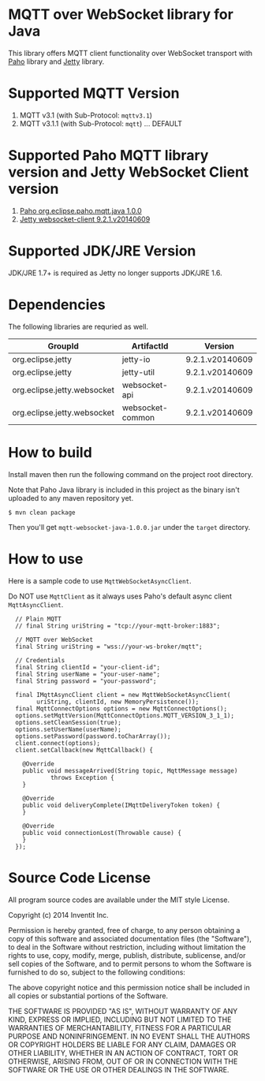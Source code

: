 # MQTT over WebSocket  library for Java

This library offers MQTT client functionality over WebSocket transport with [Paho](http://www.eclipse.org/paho/) library and [Jetty](http://www.eclipse.org/jetty/) library.

# Supported MQTT Version

1. MQTT v3.1   (with Sub-Protocol: `mqttv3.1`)
1. MQTT v3.1.1 (with Sub-Protocol: `mqtt`) ... DEFAULT

# Supported Paho MQTT library version and Jetty WebSocket Client version

1. [Paho org.eclipse.paho.mqtt.java 1.0.0](http://git.eclipse.org/c/paho/org.eclipse.paho.mqtt.java.git/tag/?id=v1.0.0)
1. [Jetty websocket-client 9.2.1.v20140609](http://www.eclipse.org/jetty/documentation/9.2.1.v20140609/jetty-websocket-client-api.html)

# Supported JDK/JRE Version

JDK/JRE 1.7+ is required as Jetty no longer supports JDK/JRE 1.6.

# Dependencies

The following libraries are requried as well.

| GroupId                   | ArtifactId     | Version       |
|---------------------------|----------------|---------------|
|org.eclipse.jetty          |jetty-io        |9.2.1.v20140609|
|org.eclipse.jetty          |jetty-util      |9.2.1.v20140609|
|org.eclipse.jetty.websocket|websocket-api   |9.2.1.v20140609|
|org.eclipse.jetty.websocket|websocket-common|9.2.1.v20140609|

# How to build

Install maven then run the following command on the project root directory.

Note that Paho Java library is included in this project as the binary isn't uploaded to any maven repository yet.

    $ mvn clean package

Then you'll get `mqtt-websocket-java-1.0.0.jar` under the `target` directory.


# How to use
Here is a sample code to use `MqttWebSocketAsyncClient`.

Do NOT use `MqttClient` as it always uses Paho's default async client `MqttAsyncClient`.

      // Plain MQTT
      // final String uriString = "tcp://your-mqtt-broker:1883";

      // MQTT over WebSocket
      final String uriString = "wss://your-ws-broker/mqtt";

      // Credentials
      final String clientId = "your-client-id";
      final String userName = "your-user-name";
      final String password = "your-password";

      final IMqttAsyncClient client = new MqttWebSocketAsyncClient(
      		uriString, clientId, new MemoryPersistence());
      final MqttConnectOptions options = new MqttConnectOptions();
      options.setMqttVersion(MqttConnectOptions.MQTT_VERSION_3_1_1);
      options.setCleanSession(true);
      options.setUserName(userName);
      options.setPassword(password.toCharArray());
      client.connect(options);
      client.setCallback(new MqttCallback() {

      	@Override
      	public void messageArrived(String topic, MqttMessage message)
      			throws Exception {
      	}

      	@Override
      	public void deliveryComplete(IMqttDeliveryToken token) {
      	}

      	@Override
      	public void connectionLost(Throwable cause) {
      	}
      });


# Source Code License

All program source codes are available under the MIT style License.

Copyright (c) 2014 Inventit Inc.

Permission is hereby granted, free of charge, to any person obtaining a copy of this software and associated documentation files (the "Software"), to deal in the Software without restriction, including without limitation the rights to use, copy, modify, merge, publish, distribute, sublicense, and/or sell copies of the Software, and to permit persons to whom the Software is furnished to do so, subject to the following conditions:

The above copyright notice and this permission notice shall be included in all copies or substantial portions of the Software.

THE SOFTWARE IS PROVIDED "AS IS", WITHOUT WARRANTY OF ANY KIND, EXPRESS OR IMPLIED, INCLUDING BUT NOT LIMITED TO THE WARRANTIES OF MERCHANTABILITY, FITNESS FOR A PARTICULAR PURPOSE AND NONINFRINGEMENT. IN NO EVENT SHALL THE AUTHORS OR COPYRIGHT HOLDERS BE LIABLE FOR ANY CLAIM, DAMAGES OR OTHER LIABILITY, WHETHER IN AN ACTION OF CONTRACT, TORT OR OTHERWISE, ARISING FROM, OUT OF OR IN CONNECTION WITH THE SOFTWARE OR THE USE OR OTHER DEALINGS IN THE SOFTWARE.
